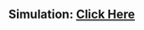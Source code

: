 ## Simulation: [Click Here](https://drive.google.com/drive/u/1/folders/1qY3U_ILRqXFUxrad7q4VX2R7rzlmX-Pi)
